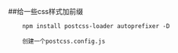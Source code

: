 ##给一些css样式加前缀
```
    npm install postcss-loader autoprefixer -D

    创建一个postcss.config.js
    
```